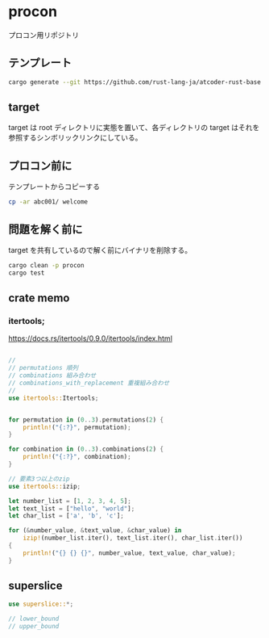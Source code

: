 # procon

プロコン用リポジトリ

## テンプレート

```sh
cargo generate --git https://github.com/rust-lang-ja/atcoder-rust-base --branch ja
```

## target

target は root ディレクトリに実態を置いて、各ディレクトリの target はそれを参照するシンボリックリンクにしている。

## プロコン前に

テンプレートからコピーする

```sh
cp -ar abc001/ welcome
```

## 問題を解く前に

target を共有しているので解く前にバイナリを削除する。

```sh
cargo clean -p procon
cargo test
```

## crate memo

### itertools;

https://docs.rs/itertools/0.9.0/itertools/index.html

```rust

//
// permutations 順列
// combinations 組み合わせ
// combinations_with_replacement 重複組み合わせ
//
use itertools::Itertools;


for permutation in (0..3).permutations(2) {
    println!("{:?}", permutation);
}

for combination in (0..3).combinations(2) {
    println!("{:?}", combination);
}

// 要素3つ以上のzip
use itertools::izip;

let number_list = [1, 2, 3, 4, 5];
let text_list = ["hello", "world"];
let char_list = ['a', 'b', 'c'];

for (&number_value, &text_value, &char_value) in
    izip!(number_list.iter(), text_list.iter(), char_list.iter())
{
    println!("{} {} {}", number_value, text_value, char_value);
}
```

## superslice

```rust
use superslice::*;

// lower_bound
// upper_bound
```
